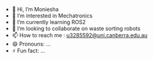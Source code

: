 - 👋 Hi, I’m Moniesha
- 👀 I’m interested in Mechatronics
- 🌱 I’m currently learning ROS2
- 💞️ I’m looking to collaborate on waste sorting robots
- 📫 How to reach me : u3285592@uni.canberra.edu.au
- 😄 Pronouns: ...
- ⚡ Fun fact: ...

<!---
Moni9612/Moni9612 is a ✨ special ✨ repository because its `README.md` (this file) appears on your GitHub profile.
You can click the Preview link to take a look at your changes.
--->
